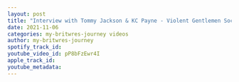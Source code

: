 ```yaml
---
layout: post
title: "Interview with Tommy Jackson & KC Payne - Violent Gentlemen Society"
date: 2021-11-06
categories: my-britwres-journey videos
author: my-britwres-journey
spotify_track_id: 
youtube_video_id: pP8bFzEwr4I
apple_track_id: 
youtube_metadata: 
---
```


